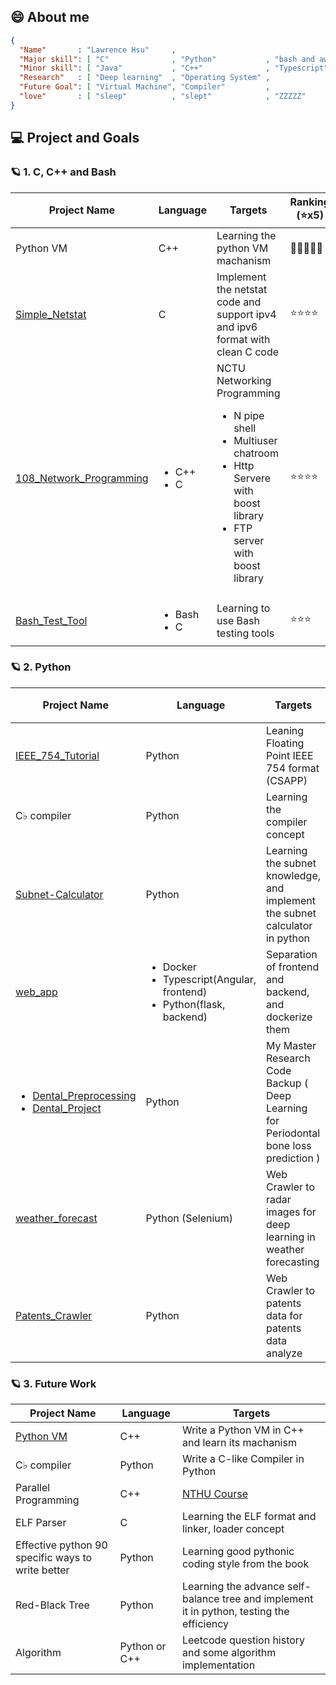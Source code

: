 

## 😄 About me
```json
{
  "Name"       : "Lawrence Hsu"     ,
  "Major skill": [ "C"              , "Python"           , "bash and awk", "docker"],
  "Minor skill": [ "Java"           , "C++"              , "Typescript"  , "flask" ],
  "Research"   : [ "Deep learning"  , "Operating System" ,                         ],
  "Future Goal": [ "Virtual Machine", "Compiler"         ,                         ],
  "love"       : [ "sleep"          , "slept"            , "ZZZZZ"                 ]
}
```

## 💻 Project and Goals
### 🪐 1. C, C++ and Bash
| Project Name   | Language                         | Targets | Ranking (⭐x5) 
|----------------|----------------------------------|---------| ---------|
| Python VM      |  C++                             | Learning the python VM machanism | 🌟🌟🌟🌟🌟
| [Simple_Netstat](https://github.com/lovelessless99/Simple_Netstat) | C                                |  Implement the netstat code and support ipv4 and ipv6 format with clean C code  | ⭐⭐⭐⭐
| [108_Network_Programming](https://github.com/lovelessless99/108_Network_Programming) | <ul><li>C++</li><li>C</li></ul>  |  NCTU Networking Programming <br> <ul><li>N pipe shell</li> <li>Multiuser chatroom</li> <li>Http Servere with boost library</li> <li>FTP server with boost library</li> </ul>  | ⭐⭐⭐⭐
| [Bash_Test_Tool](https://github.com/lovelessless99/Bash_Test_Tool) | <ul><li>Bash</li><li>C</li></ul> |  Learning to use Bash testing tools  | ⭐⭐⭐


### 🪐 2. Python
| Project Name   | Language                         | Targets | Ranking (⭐x5) 
|----------------|----------------------------------|---------| ---------|
| [IEEE_754_Tutorial](https://github.com/lovelessless99/IEEE_754_Tutorial)| Python                         |  Leaning Floating Point IEEE 754 format (CSAPP)  | 🌟🌟🌟🌟🌟
| C♭ compiler       | Python                        |  Learning the compiler concept | 🌟🌟🌟🌟🌟 
| [Subnet-Calculator](https://github.com/lovelessless99/Subnet-Calculator) | Python                        |  Learning the subnet knowledge, and implement the subnet calculator in python       | ⭐⭐⭐⭐
| [web_app](https://github.com/lovelessless99/web_app)           | <ul><li>Docker</li><li>Typescript(Angular, frontend)</li> <li>Python(flask, backend)</li></ul>| Separation of frontend and backend, and dockerize them         | ⭐⭐⭐⭐
| <ul><li><a href="https://github.com/lovelessless99/Dental_Preprocessing">Dental_Preprocessing</a></li><li><a href="https://github.com/lovelessless99/Dental_Project">Dental_Project</a></li></ul> | Python                     | My Master Research Code Backup ( Deep Learning for Periodontal bone loss prediction ) | ⭐⭐⭐⭐
| [weather_forecast](https://github.com/lovelessless99/weather_forecast) | Python (Selenium)               |  Web Crawler to radar images for deep learning in weather forecasting  | ⭐⭐
| [Patents_Crawler](https://github.com/lovelessless99/Patents_Crawler)  | Python                         |  Web Crawler to patents data for patents data analyze      | ⭐⭐

### 🪐 3. Future Work
| Project Name   | Language                         | Targets |
|----------------|----------------------------------|---------|
| [Python VM](https://github.com/lovelessless99/Python_VM)      | C++                              | Write a Python VM in C++ and learn its machanism |
| C♭ compiler    | Python                           | Write a C-like Compiler in Python |
| Parallel Programming | C++                        | [NTHU Course](https://www.youtube.com/watch?v=t_q0Tajpyso&list=PLS0SUwlYe8cxqw70UHOE5n4Lm-mXFXbZT&index=3)|
| ELF Parser     | C                                | Learning the ELF format and linker, loader concept |
| Effective python 90 specific ways to write better | Python | Learning good pythonic coding style from the book |
| Red-Black Tree | Python                           | Learning the advance self-balance tree and implement it in python, testing the efficiency |
| Algorithm      | Python or C++                    | Leetcode question history and some algorithm implementation | 


